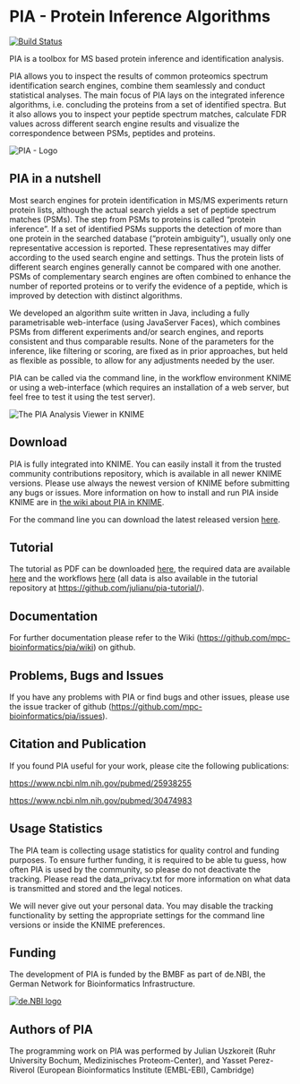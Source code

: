 # PIA - Protein Inference Algorithms

[![Build Status](https://api.travis-ci.org/mpc-bioinformatics/pia.svg)](https://travis-ci.org/mpc-bioinformatics/pia)

PIA is a toolbox for MS based protein inference and identification analysis.

PIA allows you to inspect the results of common proteomics spectrum
identification search engines, combine them seamlessly and conduct statistical
analyses.
The main focus of PIA lays on the integrated inference algorithms, i.e.
concluding the proteins from a set of identified spectra. But it also allows
you to inspect your peptide spectrum matches, calculate FDR values across
different search engine results and visualize the correspondence between PSMs,
peptides and proteins.

![PIA - Logo](https://github.com/mpc-bioinformatics/pia/wiki/pia_logo.png)


## PIA in a nutshell

Most search engines for protein identification in MS/MS experiments return
protein lists, although the actual search yields a set of peptide spectrum
matches (PSMs). The step from PSMs to proteins is called “protein inference”.
If a set of identified PSMs supports the detection of more than one protein in
the searched database (“protein ambiguity”), usually only one representative
accession is reported. These representatives may differ according to the used
search engine and settings. Thus the protein lists of different search engines
generally cannot be compared with one another. PSMs of complementary search
engines are often combined to enhance the number of reported proteins or to
verify the evidence of a peptide, which is improved by detection with distinct
algorithms.

We developed an algorithm suite written in Java, including a fully
parametrisable web-interface (using JavaServer Faces), which combines PSMs from
different experiments and/or search engines, and reports consistent and thus
comparable results. None of the parameters for the inference, like filtering or
scoring, are fixed as in prior approaches, but held as flexible as possible, to
allow for any adjustments needed by the user.

PIA can be called via the command line, in the workflow environment KNIME or
using a web-interface (which requires an installation of a web server, but feel
free to test it using the test server).

![The PIA Analysis Viewer in KNIME](https://github.com/mpc-bioinformatics/pia/wiki/KNIME_analysis_view.png)


## Download

PIA is fully integrated into KNIME. You can easily install it from the trusted
community contributions repository, which is available in all newer KNIME
versions. Please use always the newest version of KNIME before submitting any
bugs or issues.
More information on how to install and run PIA inside KNIME are in 
[the wiki about PIA in KNIME](https://github.com/mpc-bioinformatics/pia/wiki/Running-PIA-via-KNIME).

For the command line you can download the latest released version
[here](https://github.com/mpc-bioinformatics/pia/releases/latest).


## Tutorial

The tutorial as PDF can be downloaded
[here](https://github.com/julianu/pia-tutorial/blob/master/pia_tutorial.pdf),
the required data are available [here](https://github.com/julianu/pia-tutorial/tree/master/data)
and the workflows [here](https://github.com/julianu/pia-tutorial/tree/master/workflows)
(all data is also available in the tutorial repository at
https://github.com/julianu/pia-tutorial/).


## Documentation

For further documentation please refer to the Wiki (https://github.com/mpc-bioinformatics/pia/wiki) on github.


## Problems, Bugs and Issues

If you have any problems with PIA or find bugs and other issues, please use the
issue tracker of github (https://github.com/mpc-bioinformatics/pia/issues).


## Citation and Publication

If you found PIA useful for your work, please cite the following publications:

https://www.ncbi.nlm.nih.gov/pubmed/25938255

https://www.ncbi.nlm.nih.gov/pubmed/30474983


## Usage Statistics

The PIA team is collecting usage statistics for quality control and funding
purposes. To ensure further funding, it is required to be able tu guess, how
often PIA is used by the community, so please do not deactivate the tracking. 
Please read the data_privacy.txt for more information on what data is
transmitted and stored and the legal notices.

We will never give out your personal data. You may disable the tracking
functionality by setting the appropriate settings for the command line versions
or inside the KNIME preferences. 


## Funding

The development of PIA is funded by the BMBF as part of de.NBI, the German
Network for Bioinformatics Infrastructure.

[![de.NBI logo](https://www.denbi.de/templates/nbimaster/img/denbi-logo-color.svg)](https://www.denbi.de/)


## Authors of PIA
 
The programming work on PIA was performed by Julian Uszkoreit (Ruhr University
Bochum, Medizinisches Proteom-Center), and Yasset Perez-Riverol  (European
Bioinformatics Institute (EMBL-EBI), Cambridge)
